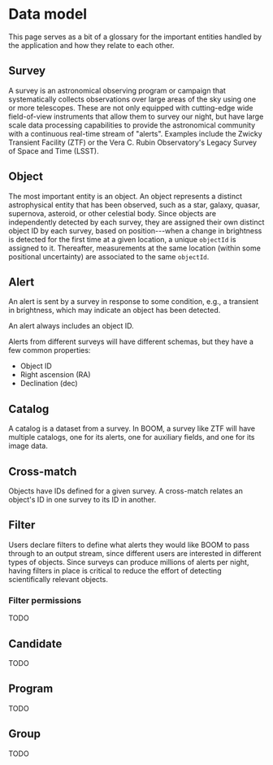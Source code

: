 # Data model

This page serves as a bit of a glossary for the important entities
handled by the application and how they relate to each other.

## Survey

A survey is an astronomical observing program or campaign that systematically
collects observations over large areas of the sky using one or more telescopes.
These are not only equipped with cutting-edge wide field-of-view instruments
that allow them to survey our night,
but have large scale data processing capabilities to provide the astronomical
community with a continuous real-time stream of "alerts".
Examples include the Zwicky Transient Facility (ZTF) or the Vera C. Rubin
Observatory's Legacy Survey of Space and Time (LSST).

## Object

The most important entity is an object.
An object represents a distinct astrophysical entity that has been observed,
such as a star, galaxy, quasar, supernova, asteroid, or other celestial body.
Since objects are independently detected by each survey,
they are assigned their own distinct object ID by each survey,
based on position---when a change in brightness is detected for the first time
at a given location, a unique `objectId` is assigned to it.
Thereafter, measurements at the same location
(within some positional uncertainty)
are associated to the same `objectId`.

## Alert

An alert is sent by a survey in response to some condition, e.g.,
a transient in brightness,
which may indicate an object has been detected.

An alert always includes an object ID.

Alerts from different surveys will have different schemas,
but they have a few common properties:

- Object ID
- Right ascension (RA)
- Declination (dec)

## Catalog

A catalog is a dataset from a survey.
In BOOM, a survey like ZTF will have multiple catalogs,
one for its alerts, one for auxiliary fields, and one for its image data.

## Cross-match

Objects have IDs defined for a given survey.
A cross-match relates an object's ID in one survey to its ID in another.

## Filter

Users declare filters to define what alerts they would like BOOM to pass
through to an output stream,
since different users are interested in different types of objects.
Since surveys can produce millions of alerts per night,
having filters in place is critical to reduce the effort of detecting
scientifically relevant objects.

### Filter permissions

TODO

## Candidate

TODO

## Program

TODO

## Group

TODO
